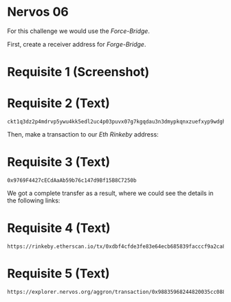 # Nervos 06

For this challenge we would use the _Force-Bridge_.

First, create a receiver address for _Forge-Bridge_.

# Requisite 1 (Screenshot)

# Requisite 2 (Text)

```
ckt1q3dz2p4mdrvp5ywu4kk5edl2uc4p03puvx07g7kgqdau3n3dmypkqnxzuefxyp9wdghglncj77k5wt6p59sx6kukyjlwh5s467qgp8m25yqqqqqsqqqqqvqqqqqfjqqqqpnas2zq2j74g2p0na9wwx58pkt6hs5cfrms0lj54edfpuh80eaaj6gqqqqpqqqqqqcqqqqqxyqqqqx7asf60w8pqpte2sfcfn90fdfzxue7ff2g8sawe9wacnqat6jmygqngqqqqpxv9ejjvgz2u63w3l839aadguh5rgtqd4devf97a0fpt4uqsz0k49mf73p8emx6426ekakpglvm79dccujskq9rqgqqqqqqcqa8pm9c
```

Then, make a transaction to our _Eth_ _Rinkeby_ address:

# Requisite 3 (Text)

```
0x9769F4427cECdAaAb59b76c147d9Bf15B8C7250b
```

We got a complete transfer as a result, where we could see the details in the
following links:

# Requisite 4 (Text)

```
https://rinkeby.etherscan.io/tx/0xdbf4cfde3fe83e64ecb685839facccf9a2ca8ebd05bd11498cd81ea33140e346
```

# Requisite 5 (Text)

```
https://explorer.nervos.org/aggron/transaction/0x98835968244820035cc08889b9d8a188968c04fb82c0f48f7f9651e91d6bae56
```
